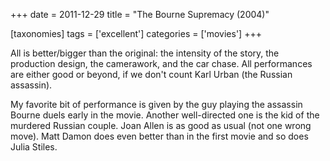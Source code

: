 +++
date = 2011-12-29
title = "The Bourne Supremacy (2004)"

[taxonomies]
tags = ['excellent']
categories = ['movies']
+++

All is better/bigger than the original: the intensity of the story, the
production design, the camerawork, and the car chase. All performances
are either good or beyond, if we don\'t count Karl Urban (the Russian
assassin).

My favorite bit of performance is given by the guy playing the assassin
Bourne duels early in the movie. Another well-directed one is the kid of
the murdered Russian couple. Joan Allen is as good as usual (not one
wrong move). Matt Damon does even better than in the first movie and so
does Julia Stiles.
